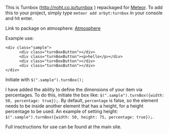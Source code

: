 This is Turnbox (http://noht.co.jp/turnbox ) repackaged for [Meteor](http://meteor.com). To add this to your project, simply type `meteor add orbyt:turnbox` in your console and hit enter. 

Link to package on atmosphere: [Atmosphere](https://atmospherejs.com/orbyt/turnbox)

Example use:
```
<div class="sample">
      <div class="turnBoxButton"></div>
      <div class="turnBoxButton"><p>hello</p></div>
      <div class="turnBoxButton"></div>
      <div class="turnBoxButton"></div>
</div>
```

Initiate with `$(".sample").turnBox();`

I have added the ability to define the dimensions of your item via percentages. To do this, initiate the box like: `$(".sample").turnBox({width: 50, percentage: true});`. By default, `percentage` is false, so the element needs to be inside another element that has a height, for a height percentage to be used. An example of setting height: `$(".sample").turnBox({width: 50, height: 75, percentage: true});`.

Full insctructions for use can be found at the main site.
